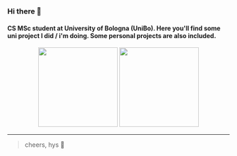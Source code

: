 ### Hi there 👋
#### CS MSc student at University of Bologna (UniBo). Here you'll find some uni project I did / i'm doing. Some personal projects are also included.

<div align="center">
  <img src="https://github-readme-stats.vercel.app/api?username=hyspxt&theme=dracula&show_icons=true&hide_border=false&count_private=true" height="180"/>
  <img src="https://github-readme-stats.vercel.app/api/top-langs/?username=hyspxt&theme=dracula&show_icons=true&hide_border=false&layout=compact" height="180"/>
</div>

--- 

> cheers, hys 🎴
